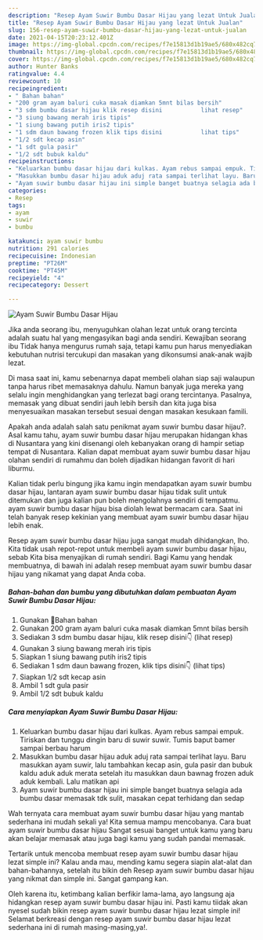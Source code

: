 ```yaml
---
description: "Resep Ayam Suwir Bumbu Dasar Hijau yang lezat Untuk Jualan"
title: "Resep Ayam Suwir Bumbu Dasar Hijau yang lezat Untuk Jualan"
slug: 156-resep-ayam-suwir-bumbu-dasar-hijau-yang-lezat-untuk-jualan
date: 2021-04-15T20:23:12.401Z
image: https://img-global.cpcdn.com/recipes/f7e15813d1b19ae5/680x482cq70/ayam-suwir-bumbu-dasar-hijau-foto-resep-utama.jpg
thumbnail: https://img-global.cpcdn.com/recipes/f7e15813d1b19ae5/680x482cq70/ayam-suwir-bumbu-dasar-hijau-foto-resep-utama.jpg
cover: https://img-global.cpcdn.com/recipes/f7e15813d1b19ae5/680x482cq70/ayam-suwir-bumbu-dasar-hijau-foto-resep-utama.jpg
author: Hunter Banks
ratingvalue: 4.4
reviewcount: 10
recipeingredient:
- " Bahan bahan"
- "200 gram ayam baluri cuka masak diamkan 5mnt bilas bersih"
- "3 sdm bumbu dasar hijau klik resep disini           lihat resep"
- "3 siung bawang merah iris tipis"
- "1 siung bawang putih iris2 tipis"
- "1 sdm daun bawang frozen klik tips disini           lihat tips"
- "1/2 sdt kecap asin"
- "1 sdt gula pasir"
- "1/2 sdt bubuk kaldu"
recipeinstructions:
- "Keluarkan bumbu dasar hijau dari kulkas. Ayam rebus sampai empuk. Tiriskan dan tunggu dingin baru di suwir suwir. Tumis baput bamer sampai berbau harum"
- "Masukkan bumbu dasar hijau aduk aduj rata sampai terlihat layu. Baru masukkan ayam suwir, lalu tambahkan kecap asin, gula pasir dan bubuk kaldu aduk aduk merata setelah itu masukkan daun bawnag frozen aduk aduk kembali. Lalu matikan api"
- "Ayam suwir bumbu dasar hijau ini simple banget buatnya selagia ada bumbu dasar memasak tdk sulit, masakan cepat terhidang dan sedap"
categories:
- Resep
tags:
- ayam
- suwir
- bumbu

katakunci: ayam suwir bumbu 
nutrition: 291 calories
recipecuisine: Indonesian
preptime: "PT26M"
cooktime: "PT45M"
recipeyield: "4"
recipecategory: Dessert

---
```



![Ayam Suwir Bumbu Dasar Hijau](https://img-global.cpcdn.com/recipes/f7e15813d1b19ae5/680x482cq70/ayam-suwir-bumbu-dasar-hijau-foto-resep-utama.jpg)

Jika anda seorang ibu, menyuguhkan olahan lezat untuk orang tercinta adalah suatu hal yang mengasyikan bagi anda sendiri. Kewajiban seorang ibu Tidak hanya mengurus rumah saja, tetapi kamu pun harus menyediakan kebutuhan nutrisi tercukupi dan masakan yang dikonsumsi anak-anak wajib lezat.

Di masa  saat ini, kamu sebenarnya dapat membeli olahan siap saji walaupun tanpa harus ribet memasaknya dahulu. Namun banyak juga mereka yang selalu ingin menghidangkan yang terlezat bagi orang tercintanya. Pasalnya, memasak yang dibuat sendiri jauh lebih bersih dan kita juga bisa menyesuaikan masakan tersebut sesuai dengan masakan kesukaan famili. 



Apakah anda adalah salah satu penikmat ayam suwir bumbu dasar hijau?. Asal kamu tahu, ayam suwir bumbu dasar hijau merupakan hidangan khas di Nusantara yang kini disenangi oleh kebanyakan orang di hampir setiap tempat di Nusantara. Kalian dapat membuat ayam suwir bumbu dasar hijau olahan sendiri di rumahmu dan boleh dijadikan hidangan favorit di hari liburmu.

Kalian tidak perlu bingung jika kamu ingin mendapatkan ayam suwir bumbu dasar hijau, lantaran ayam suwir bumbu dasar hijau tidak sulit untuk ditemukan dan juga kalian pun boleh mengolahnya sendiri di tempatmu. ayam suwir bumbu dasar hijau bisa diolah lewat bermacam cara. Saat ini telah banyak resep kekinian yang membuat ayam suwir bumbu dasar hijau lebih enak.

Resep ayam suwir bumbu dasar hijau juga sangat mudah dihidangkan, lho. Kita tidak usah repot-repot untuk membeli ayam suwir bumbu dasar hijau, sebab Kita bisa menyajikan di rumah sendiri. Bagi Kamu yang hendak membuatnya, di bawah ini adalah resep membuat ayam suwir bumbu dasar hijau yang nikamat yang dapat Anda coba.

<!--inarticleads1-->

##### Bahan-bahan dan bumbu yang dibutuhkan dalam pembuatan Ayam Suwir Bumbu Dasar Hijau:

1. Gunakan  💞Bahan bahan
1. Gunakan 200 gram ayam baluri cuka masak diamkan 5mnt bilas bersih
1. Sediakan 3 sdm bumbu dasar hijau, klik resep disini👇           (lihat resep)
1. Gunakan 3 siung bawang merah iris tipis
1. Siapkan 1 siung bawang putih iris2 tipis
1. Sediakan 1 sdm daun bawang frozen, klik tips disini👇           (lihat tips)
1. Siapkan 1/2 sdt kecap asin
1. Ambil 1 sdt gula pasir
1. Ambil 1/2 sdt bubuk kaldu




<!--inarticleads2-->

##### Cara menyiapkan Ayam Suwir Bumbu Dasar Hijau:

1. Keluarkan bumbu dasar hijau dari kulkas. Ayam rebus sampai empuk. Tiriskan dan tunggu dingin baru di suwir suwir. Tumis baput bamer sampai berbau harum
1. Masukkan bumbu dasar hijau aduk aduj rata sampai terlihat layu. Baru masukkan ayam suwir, lalu tambahkan kecap asin, gula pasir dan bubuk kaldu aduk aduk merata setelah itu masukkan daun bawnag frozen aduk aduk kembali. Lalu matikan api
1. Ayam suwir bumbu dasar hijau ini simple banget buatnya selagia ada bumbu dasar memasak tdk sulit, masakan cepat terhidang dan sedap




Wah ternyata cara membuat ayam suwir bumbu dasar hijau yang mantab sederhana ini mudah sekali ya! Kita semua mampu mencobanya. Cara buat ayam suwir bumbu dasar hijau Sangat sesuai banget untuk kamu yang baru akan belajar memasak atau juga bagi kamu yang sudah pandai memasak.

Tertarik untuk mencoba membuat resep ayam suwir bumbu dasar hijau lezat simple ini? Kalau anda mau, mending kamu segera siapin alat-alat dan bahan-bahannya, setelah itu bikin deh Resep ayam suwir bumbu dasar hijau yang nikmat dan simple ini. Sangat gampang kan. 

Oleh karena itu, ketimbang kalian berfikir lama-lama, ayo langsung aja hidangkan resep ayam suwir bumbu dasar hijau ini. Pasti kamu tiidak akan nyesel sudah bikin resep ayam suwir bumbu dasar hijau lezat simple ini! Selamat berkreasi dengan resep ayam suwir bumbu dasar hijau lezat sederhana ini di rumah masing-masing,ya!.

